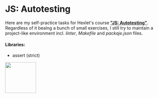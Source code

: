 # JS: Autotesting
Here are my self-practice tasks for Hexlet's course **["JS: Autotesting"](https://ru.hexlet.io/courses/js-testing)**. Regardless of it beaing a bunch of small exercises, I still try to maintain a project-like environment incl. *linter*, *Makefile* and *packaje.json* files.


#### Libraries:
* assert (strict)

<a href="https://nodejs.org/en"><img src="https://upload.wikimedia.org/wikipedia/commons/d/d9/Node.js_logo.svg" height="100px" width="100px"></a>
